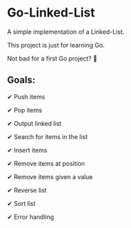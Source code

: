 # Go-Linked-List
A simple implementation of a Linked-List.

This project is just for learning Go.

Not bad for a first Go project? 🤞


## Goals:
 ✔ Push items
 
 ✔ Pop items
 
 ✔ Output linked list
 
 ✔ Search for items in the list
 
 ✔ Insert items
 
 ✔ Remove items at position

 ✔ Remove items given a value

 ✔ Reverse list

 ✔ Sort list
 
 ✔ Error handling
